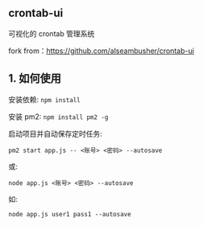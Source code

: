 ## crontab-ui 

可视化的 crontab 管理系统

fork from：https://github.com/alseambusher/crontab-ui

## 1. 如何使用

安装依赖: `npm install`

安装 pm2: `npm install pm2 -g`

启动项目并自动保存定时任务:

`pm2 start app.js -- <账号> <密码> --autosave`

或:

`node app.js <账号> <密码> --autosave`


如:

`node app.js user1 pass1 --autosave`